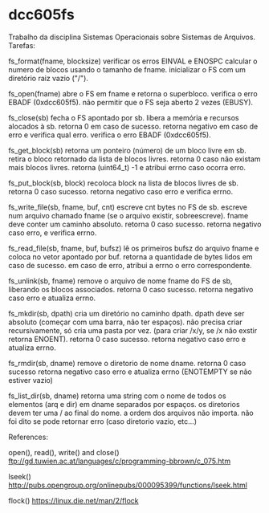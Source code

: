 # dcc605fs
Trabalho da disciplina Sistemas Operacionais sobre Sistemas de Arquivos.
Tarefas:

fs_format(fname, blocksize)
	verificar os erros EINVAL e ENOSPC
	calcular o numero de blocos usando o tamanho de fname.
	inicializar o FS com um diretório raiz vazio ("/").

fs_open(fname)
	abre o FS em fname e retorna o superbloco.
	verifica o erro EBADF (0xdcc605f5).
	não permitir que o FS seja aberto 2 vezes (EBUSY).

fs_close(sb)
	fecha o FS apontado por sb.
	libera a memória e recursos alocados à sb.
	retorna 0 em caso de sucesso.
	retorna negativo em caso de erro e verifica qual erro.
	verifica o erro EBADF (0xdcc605f5).

fs_get_block(sb)
	retorna um ponteiro (número) de um bloco livre em sb.
	retira o bloco retornado da lista de blocos livres.
	retorna 0 caso não existam mais blocos livres.
	retorna (uint64_t) -1 e atribui errno caso ocorra erro.

fs_put_block(sb, block)
	recoloca block na lista de blocos livres de sb.
	retorna 0 caso sucesso.
	retorna negativo caso erro e verifica errno.

fs_write_file(sb, fname, buf, cnt)
	escreve cnt bytes no FS de sb.
	escreve num arquivo chamado fname (se o arquivo existir, sobreescreve).
	fname deve conter um caminho absoluto.
	retorna 0 caso sucesso.
	retorna negativo caso erro, e verifica errno.

fs_read_file(sb, fname, buf, bufsz)
	lê os primeiros bufsz do arquivo fname e coloca no vetor apontado por buf.
	retorna a quantidade de bytes lidos em caso de sucesso.
	em caso de erro, atribui a errno o erro correspondente.

fs_unlink(sb, fname)
	remove o arquivo de nome fname do FS de sb, liberando os blocos associados.
	retorna 0 caso sucesso.
	retorna negativo caso erro e atualiza errno.

fs_mkdir(sb, dpath)
	cria um diretório no caminho dpath.
	dpath deve ser absoluto (começar com uma barra, não ter espaços).
	não precisa criar recursivamente, só cria uma pasta por vez.
	(para criar /x/y, se /x não exstir retorna ENOENT).
	retorna 0 caso sucesso.
	retorna negativo caso erro e atualiza errno.

fs_rmdir(sb, dname)
	remove o diretorio de nome dname.
	retorna 0 caso sucesso
	retorna negativo caso erro e atualiza errno (ENOTEMPTY se não estiver vazio)

fs_list_dir(sb, dname)
	retorna uma string com o nome de todos os elementos (arq e dir) em dname separados por espaços.
	os diretorios devem ter uma / ao final do nome.
	a ordem dos arquivos não importa.
	não foi dito se pode retornar erro (caso diretorio vazio, etc...)

References: 

open(), read(), write() and close()
ftp://gd.tuwien.ac.at/languages/c/programming-bbrown/c_075.htm

lseek()
http://pubs.opengroup.org/onlinepubs/000095399/functions/lseek.html

flock()
https://linux.die.net/man/2/flock
